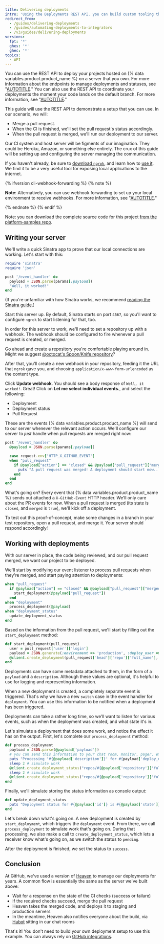 ```yaml
---
title: Delivering deployments
intro: 'Using the Deployments REST API, you can build custom tooling that interacts with your server and a third-party app.'
redirect_from:
  - /guides/delivering-deployments
  - /guides/automating-deployments-to-integrators
  - /v3/guides/delivering-deployments
versions:
  fpt: '*'
  ghes: '*'
  ghec: '*'
topics:
  - API
---
```




You can use the REST API to deploy your projects hosted on {% data variables.product.product_name %} on a server that you own. For more information about the endpoints to manage deployments and statuses, see "[AUTOTITLE](/rest/deployments)." You can also use the REST API to coordinate your deployments the moment your code lands on the default branch. For more information, see "[AUTOTITLE](/rest/guides/building-a-ci-server)."

This guide will use the REST API to demonstrate a setup that you can use.
In our scenario, we will:

- Merge a pull request.
- When the CI is finished, we'll set the pull request's status accordingly.
- When the pull request is merged, we'll run our deployment to our server.

Our CI system and host server will be figments of our imagination. They could be
Heroku, Amazon, or something else entirely. The crux of this guide will be setting up
and configuring the server managing the communication.

If you haven't already, be sure to [download `ngrok`](https://ngrok.com/), and learn how
to [use it](/webhooks-and-events/webhooks/configuring-your-server-to-receive-payloads#using-ngrok). We find it to be a very useful tool for exposing local
applications to the internet.

{% ifversion cli-webhook-forwarding %}
{% note %}

**Note:** Alternatively, you can use webhook forwarding to set up your local environment to receive webhooks. For more information, see "[AUTOTITLE](/webhooks-and-events/webhooks/receiving-webhooks-with-the-github-cli)."

{% endnote %}
{% endif %}

Note: you can download the complete source code for this project
[from the platform-samples repo](https://github.com/github/platform-samples/tree/master/api/ruby/delivering-deployments).

## Writing your server

We'll write a quick Sinatra app to prove that our local connections are working.
Let's start with this:

``` ruby
require 'sinatra'
require 'json'

post '/event_handler' do
  payload = JSON.parse(params[:payload])
  "Well, it worked!"
end
```

(If you're unfamiliar with how Sinatra works, we recommend [reading the Sinatra guide](http://www.sinatrarb.com/).)

Start this server up. By default, Sinatra starts on port `4567`, so you'll want
to configure `ngrok` to start listening for that, too.

In order for this server to work, we'll need to set a repository up with a webhook. The webhook should be configured to fire whenever a pull request is created, or merged.

Go ahead and create a repository you're comfortable playing around in. Might we
suggest [@octocat's Spoon/Knife repository](https://github.com/octocat/Spoon-Knife)?

After that, you'll create a new webhook in your repository, feeding it the URL that `ngrok` gave you, and choosing `application/x-www-form-urlencoded` as the content type.

Click **Update webhook**. You should see a body response of `Well, it worked!`.
Great! Click on **Let me select individual events.**, and select the following:

- Deployment
- Deployment status
- Pull Request

These are the events {% data variables.product.product_name %} will send to our server whenever the relevant action
occurs. We'll configure our server to _just_ handle when pull requests are merged
right now:

``` ruby
post '/event_handler' do
  @payload = JSON.parse(params[:payload])

  case request.env['HTTP_X_GITHUB_EVENT']
  when "pull_request"
    if @payload["action"] == "closed" && @payload["pull_request"]["merged"]
      puts "A pull request was merged! A deployment should start now..."
    end
  end
end
```

What's going on? Every event that {% data variables.product.product_name %} sends out attached a `X-GitHub-Event`
HTTP header. We'll only care about the PR events for now. When a pull request is
merged (its state is `closed`, and `merged` is `true`), we'll kick off a deployment.

To test out this proof-of-concept, make some changes in a branch in your test
repository, open a pull request, and merge it. Your server should respond accordingly!

## Working with deployments

With our server in place, the code being reviewed, and our pull request
merged, we want our project to be deployed.

We'll start by modifying our event listener to process pull requests when they're
merged, and start paying attention to deployments:

``` ruby
when "pull_request"
  if @payload["action"] == "closed" && @payload["pull_request"]["merged"]
    start_deployment(@payload["pull_request"])
  end
when "deployment"
  process_deployment(@payload)
when "deployment_status"
  update_deployment_status
end
```

Based on the information from the pull request, we'll start by filling out the
`start_deployment` method:

``` ruby
def start_deployment(pull_request)
  user = pull_request['user']['login']
  payload = JSON.generate(:environment => 'production', :deploy_user => user)
  @client.create_deployment(pull_request['head']['repo']['full_name'], pull_request['head']['sha'], {:payload => payload, :description => "Deploying my sweet branch"})
end
```

Deployments can have some metadata attached to them, in the form of a `payload`
and a `description`. Although these values are optional, it's helpful to use
for logging and representing information.

When a new deployment is created, a completely separate event is triggered. That's
why we have a new `switch` case in the event handler for `deployment`. You can
use this information to be notified when a deployment has been triggered.

Deployments can take a rather long time, so we'll want to listen for various events,
such as when the deployment was created, and what state it's in.

Let's simulate a deployment that does some work, and notice the effect it has on
the output. First, let's complete our `process_deployment` method:

``` ruby
def process_deployment
  payload = JSON.parse(@payload['payload'])
  # you can send this information to your chat room, monitor, pager, etc.
  puts "Processing '#{@payload['description']}' for #{payload['deploy_user']} to #{payload['environment']}"
  sleep 2 # simulate work
  @client.create_deployment_status("repos/#{@payload['repository']['full_name']}/deployments/#{@payload['id']}", 'pending')
  sleep 2 # simulate work
  @client.create_deployment_status("repos/#{@payload['repository']['full_name']}/deployments/#{@payload['id']}", 'success')
end
```

Finally, we'll simulate storing the status information as console output:

``` ruby
def update_deployment_status
  puts "Deployment status for #{@payload['id']} is #{@payload['state']}"
end
```

Let's break down what's going on. A new deployment is created by `start_deployment`,
which triggers the `deployment` event. From there, we call `process_deployment`
to simulate work that's going on. During that processing, we also make a call to
`create_deployment_status`, which lets a receiver know what's going on, as we
switch the status to `pending`.

After the deployment is finished, we set the status to `success`.

## Conclusion

At GitHub, we've used a version of [Heaven](https://github.com/atmos/heaven) to manage
our deployments for years. A common flow is essentially the same as the
server we've built above:

- Wait for a response on the state of the CI checks (success or failure)
- If the required checks succeed, merge the pull request
- Heaven takes the merged code, and deploys it to staging and production servers
- In the meantime, Heaven also notifies everyone about the build, via [Hubot](https://github.com/github/hubot) sitting in our chat rooms

That's it! You don't need to build your own deployment setup to use this example.
You can always rely on [GitHub integrations](https://github.com/integrations).

